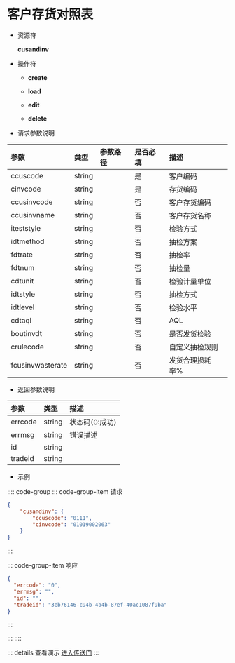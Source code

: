 # 客户存货对照表

- 资源符

  **cusandinv**
  
- 操作符

  - **create** <Badge type="tip" text="v1" vertical="top" />

  - **load** <Badge type="tip" text="v2" vertical="top" />

  - **edit** <Badge type="tip" text="v2" vertical="top" />

  - **delete** <Badge type="tip" text="v2" vertical="top" />

- 请求参数说明

|参数				|类型	|参数路径	|是否必填	|描述					|
|:-					|:-		|:-			|:-			|:-						|
|ccuscode			|string |			|是			|客户编码				|
|cinvcode			|string |			|是			|存货编码				|
|ccusinvcode		|string	|			|否			|客户存货编码				|
|ccusinvname		|string	|			|否			|客户存货名称				|
|iteststyle			|string	|			|否			|检验方式				|
|idtmethod			|string	|			|否			|抽检方案				|
|fdtrate			|string	|			|否			|抽检率					|
|fdtnum				|string	|			|否			|抽检量					|
|cdtunit			|string	|			|否			|检验计量单位				|
|idtstyle			|string	|			|否			|抽检方式				|
|idtlevel			|string	|			|否			|检验水平				|
|cdtaql				|string	|			|否			|AQL					|
|boutinvdt			|string	|			|否			|是否发货检验				|
|crulecode			|string	|			|否			|自定义抽检规则			|
|fcusinvwasterate	|string	|			|否			|发货合理损耗率%			|

- 返回参数说明

|参数   |类型     |描述           |
|:-     |:-       |:-            |
|errcode|string   |状态码(0:成功) |
|errmsg |string   |错误描述       |
|id     |string   |               |
|tradeid|string   |               |

- 示例

:::: code-group
::: code-group-item 请求

```json
{
	"cusandinv": {
		"ccuscode": "0111",
		"cinvcode": "01019002063"
	}
}
```

:::

::: code-group-item 响应

```json
{
  "errcode": "0",
  "errmsg": "",
  "id": "",
  "tradeid": "3eb76146-c94b-4b4b-87ef-40ac1087f9ba"
}
```

:::

:::
::::

::: details 查看演示
[进入传送门](/images/erp/gif/cusandinv.gif)
:::
